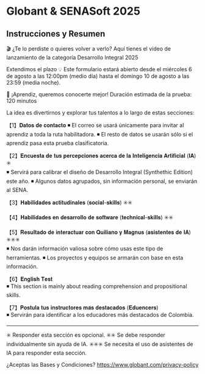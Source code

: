 # Globant & SENASoft 2025

## Instrucciones y Resumen

🎬 ¿Te lo perdiste o quieres volver a verlo?
Aquí tienes el video de lanzamiento de la categoría Desarrollo Integral 2025

Extendimos el plazo 💡 Este formulario estará abierto
desde el miércoles 6 de agosto a las 12:00pm (medio día) 
hasta el domingo 10 de agosto a las 23:59 (media noche).

🚀 ¡Aprendiz, queremos conocerte mejor!
Duración estimada de la prueba: 120 minutos

La idea es divertirnos y explorar tus talentos a lo largo de estas secciones:

【1】𝐃𝐚𝐭𝐨𝐬 𝐝𝐞 𝐜𝐨𝐧𝐭𝐚𝐜𝐭𝐨
      ◾️ El correo se usará únicamente para invitar al aprendiz a toda la ruta habilitadora.
      ◾️ El resto de datos se usarán sólo si el aprendiz pasa esta prueba clasificatoria.

【2】𝐄𝐧𝐜𝐮𝐞𝐬𝐭𝐚 𝐝𝐞 𝐭𝐮𝐬 𝐩𝐞𝐫𝐜𝐞𝐩𝐜𝐢𝐨𝐧𝐞𝐬 𝐚𝐜𝐞𝐫𝐜𝐚 𝐝𝐞 𝐥𝐚 𝐈𝐧𝐭𝐞𝐥𝐢𝐠𝐞𝐧𝐜𝐢𝐚 𝐀𝐫𝐭𝐢𝐟𝐢𝐜𝐢𝐚𝐥 (𝐈𝐀) ✳️  
      ◾️ Servirá para calibrar el diseño de Desarrollo Integral (Synthethic Edition) este año.
      ◾️ Algunos datos agrupados, sin información personal, se enviarán al SENA.

【3】𝐇𝐚𝐛𝐢𝐥𝐢𝐝𝐚𝐝𝐞𝐬 𝐚𝐜𝐭𝐢𝐭𝐮𝐝𝐢𝐧𝐚𝐥𝐞𝐬 (𝐬𝐨𝐜𝐢𝐚𝐥-𝐬𝐤𝐢𝐥𝐥𝐬) ✳️✳️  

【4】𝐇𝐚𝐛𝐢𝐥𝐢𝐝𝐚𝐝𝐞𝐬 𝐞𝐧 𝐝𝐞𝐬𝐚𝐫𝐫𝐨𝐥𝐥𝐨 𝐝𝐞 𝐬𝐨𝐟𝐭𝐰𝐚𝐫𝐞 (𝐭𝐞𝐜𝐡𝐧𝐢𝐜𝐚𝐥-𝐬𝐤𝐢𝐥𝐥𝐬) ✳️✳️  

【5】𝐑𝐞𝐬𝐮𝐥𝐭𝐚𝐝𝐨 𝐝𝐞 𝐢𝐧𝐭𝐞𝐫𝐚𝐜𝐭𝐮𝐚𝐫 𝐜𝐨𝐧 𝐐𝐮𝐢𝐥𝐢𝐚𝐧𝐨 𝐲 𝐌𝐚𝐠𝐧𝐮𝐬 (𝐚𝐬𝐢𝐬𝐭𝐞𝐧𝐭𝐞𝐬 𝐝𝐞 𝐈𝐀) ✳️✳️✳️  
      ◾️ Nos darán información valiosa sobre cómo usas este tipo de herramientas.
      ◾️ Los proyectos y equipos se armarán con base en esta información.

【6】𝐄𝐧𝐠𝐥𝐢𝐬𝐡 𝐓𝐞𝐬𝐭  
      ◾️ This section is mainly about reading comprehension and propositional skills.

【7】𝐏𝐨𝐬𝐭𝐮𝐥𝐚 𝐭𝐮𝐬 𝐢𝐧𝐬𝐭𝐫𝐮𝐜𝐭𝐨𝐫𝐞𝐬 𝐦𝐚́𝐬 𝐝𝐞𝐬𝐭𝐚𝐜𝐚𝐝𝐨𝐬 (𝐄𝐝𝐮𝐞𝐧𝐜𝐞𝐫𝐬)  
      ◾️ Servirán para identificar a los educadores más destacados de Colombia.

_____________________________________________________
✳️ Responder esta sección es opcional.
✳️✳️ Se debe responder individualmente sin ayuda de IA.
✳️✳️✳️ Se necesita el uso de asistentes de IA para responder esta sección.

¿Aceptas las Bases y Condiciones?
https://www.globant.com/privacy-policy
